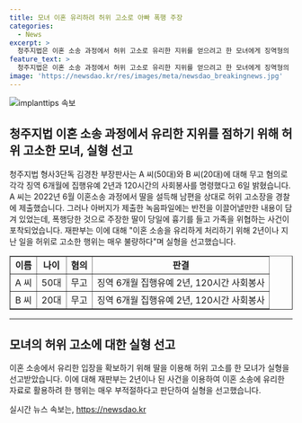 ```yaml
---
title: 모녀 이혼 유리하려 허위 고소로 아빠 폭행 주장
categories:
  - News
excerpt: >
  청주지법은 이혼 소송 과정에서 허위 고소로 유리한 지위를 얻으려고 한 모녀에게 징역형의 집행유예를 선고했다. A 씨(50대)와 B 씨(20대)는 각각 징역 6개월에 집행유예 2년과 120시간의 사회봉사를 명령받았다. 모녀는 이혼 소송에서 아빠에게 폭행당했다는 내용의 허위 고소를 제기했지만, 녹음파일로 반전되었다. 재판부는 이를 이혼 소송에 유리한 자료로 활용하기 위한 매우 불량한 행위로 판단했다. 클릭하여 완전한 기사 내용을 확인하세요.
feature_text: >
  청주지법은 이혼 소송 과정에서 허위 고소로 유리한 지위를 얻으려고 한 모녀에게 징역형의 집행유예를 선고했다. A 씨(50대)와 B 씨(20대)는 각각 징역 6개월에 집행유예 2년과 120시간의 사회봉사를 명령받았다. 모녀는 이혼 소송에서 아빠에게 폭행당했다는 내용의 허위 고소를 제기했지만, 녹음파일로 반전되었다. 재판부는 이를 이혼 소송에 유리한 자료로 활용하기 위한 매우 불량한 행위로 판단했다. 클릭하여 완전한 기사 내용을 확인하세요.
image: 'https://newsdao.kr/res/images/meta/newsdao_breakingnews.jpg'
---
```


<p><img src="https://newsdao.kr/res/images/meta/newsdao_breakingnews.jpg" alt="implanttips 속보" /></p>

<h2 data-ke-size="size26">청주지법 이혼 소송 과정에서 유리한 지위를 점하기 위해 허위 고소한 모녀, 실형 선고</h2>

<p data-ke-size="size16">청주지법 형사3단독 김경찬 부장판사는 A 씨(50대)와 B 씨(20대)에 대해 무고 혐의로 각각 징역 6개월에 집행유예 2년과 120시간의 사회봉사를 명령했다고 6일 밝혔습니다. A 씨는 2022년 6월 이혼소송 과정에서 딸을 설득해 남편을 상대로 허위 고소장을 경찰에 제출했습니다. 그러나 아버지가 제출한 녹음파일에는 반전을 이끌어낼만한 내용이 담겨 있었는데, 폭행당한 것으로 주장한 딸이 당일에 흉기를 들고 가족을 위협하는 사건이 포착되었습니다. 재판부는 이에 대해 "이혼 소송을 유리하게 처리하기 위해 2년이나 지난 일을 허위로 고소한 행위는 매우 불량하다"며 실형을 선고했습니다.</p>

<table style="width: 100%;" border="1">
<tbody>
<tr>
<td style="text-align: center; height: 17px;"><b>이름</b></td>
<td style="text-align: center; height: 17px;"><b>나이</b></td>
<td style="text-align: center; height: 17px;"><b>혐의</b></td>
<td style="text-align: center; height: 17px;"><b>판결</b></td>
</tr>
<tr>
<td style="text-align: center; height: 17px;">A 씨</td>
<td style="text-align: center; height: 17px;">50대</td>
<td style="text-align: center; height: 17px;">무고</td>
<td style="text-align: center; height: 17px;">징역 6개월 집행유예 2년, 120시간 사회봉사</td>
</tr>
<tr>
<td style="text-align: center; height: 17px;">B 씨</td>
<td style="text-align: center; height: 17px;">20대</td>
<td style="text-align: center; height: 17px;">무고</td>
<td style="text-align: center; height: 17px;">징역 6개월 집행유예 2년, 120시간 사회봉사</td>
</tr>
</tbody>
</table>

<hr>

<h2 data-ke-size="size26">모녀의 허위 고소에 대한 실형 선고</h2>

<p data-ke-size="size16">이혼 소송에서 유리한 입장을 확보하기 위해 딸을 이용해 허위 고소를 한 모녀가 실형을 선고받았습니다. 이에 대해 재판부는 2년이나 된 사건을 이용하여 이혼 소송에 유리한 자료로 활용하려 한 행위는 매우 부적절하다고 판단하여 실형을 선고했습니다.</p>
실시간 뉴스 속보는, <a href="https://newsdao.kr" rel="dofollow">https://newsdao.kr</a>



